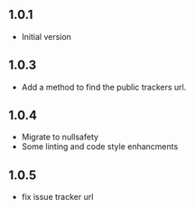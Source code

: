 ## 1.0.1

- Initial version

## 1.0.3

- Add a method to find the public trackers url.

## 1.0.4

- Migrate to nullsafety
- Some linting and code style enhancments

## 1.0.5
- fix issue tracker url